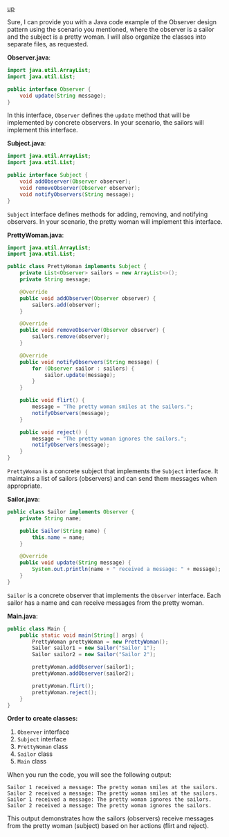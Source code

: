 [up](../README.md)

Sure, I can provide you with a Java code example of the Observer design pattern using the scenario you mentioned, where the observer is a sailor and the subject is a pretty woman. I will also organize the classes into separate files, as requested.

**Observer.java**:
```java
import java.util.ArrayList;
import java.util.List;

public interface Observer {
    void update(String message);
}
```

In this interface, `Observer` defines the `update` method that will be implemented by concrete observers. In your scenario, the sailors will implement this interface.

**Subject.java**:
```java
import java.util.ArrayList;
import java.util.List;

public interface Subject {
    void addObserver(Observer observer);
    void removeObserver(Observer observer);
    void notifyObservers(String message);
}
```

`Subject` interface defines methods for adding, removing, and notifying observers. In your scenario, the pretty woman will implement this interface.

**PrettyWoman.java**:
```java
import java.util.ArrayList;
import java.util.List;

public class PrettyWoman implements Subject {
    private List<Observer> sailors = new ArrayList<>();
    private String message;

    @Override
    public void addObserver(Observer observer) {
        sailors.add(observer);
    }

    @Override
    public void removeObserver(Observer observer) {
        sailors.remove(observer);
    }

    @Override
    public void notifyObservers(String message) {
        for (Observer sailor : sailors) {
            sailor.update(message);
        }
    }

    public void flirt() {
        message = "The pretty woman smiles at the sailors.";
        notifyObservers(message);
    }

    public void reject() {
        message = "The pretty woman ignores the sailors.";
        notifyObservers(message);
    }
}
```

`PrettyWoman` is a concrete subject that implements the `Subject` interface. It maintains a list of sailors (observers) and can send them messages when appropriate.

**Sailor.java**:
```java
public class Sailor implements Observer {
    private String name;

    public Sailor(String name) {
        this.name = name;
    }

    @Override
    public void update(String message) {
        System.out.println(name + " received a message: " + message);
    }
}
```

`Sailor` is a concrete observer that implements the `Observer` interface. Each sailor has a name and can receive messages from the pretty woman.

**Main.java**:
```java
public class Main {
    public static void main(String[] args) {
        PrettyWoman prettyWoman = new PrettyWoman();
        Sailor sailor1 = new Sailor("Sailor 1");
        Sailor sailor2 = new Sailor("Sailor 2");

        prettyWoman.addObserver(sailor1);
        prettyWoman.addObserver(sailor2);

        prettyWoman.flirt();
        prettyWoman.reject();
    }
}
```

**Order to create classes:**
1. `Observer` interface
2. `Subject` interface
3. `PrettyWoman` class
4. `Sailor` class
5. `Main` class

When you run the code, you will see the following output:

```
Sailor 1 received a message: The pretty woman smiles at the sailors.
Sailor 2 received a message: The pretty woman smiles at the sailors.
Sailor 1 received a message: The pretty woman ignores the sailors.
Sailor 2 received a message: The pretty woman ignores the sailors.
```

This output demonstrates how the sailors (observers) receive messages from the pretty woman (subject) based on her actions (flirt and reject).
